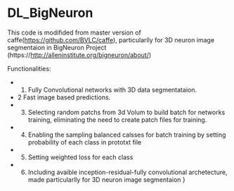 # DL_BigNeuron
This code is modifided from master version of caffe(https://github.com/BVLC/caffe), particularlly for 3D neuron image segmentaion in BigNeuron Project (https://http://alleninstitute.org/bigneuron/about/)

Functionalities:
- 1. Fully Convolutional  networks  with 3D data segmentataion.
- 2  Fast image based predictions.
- 3. Selecting random patchs from 3d Volum  to build batch for networks training, eliminating the need to create patch files for training.
- 4. Enabling the sampling  balanced calsses for batch training by setting probability of each class in prototxt file
- 5. Setting weighted loss for each class
- 6. Including avaible inception-residual-fully convolutional archetecture, made particularlly for 3D neuron image segmentaion
    }

